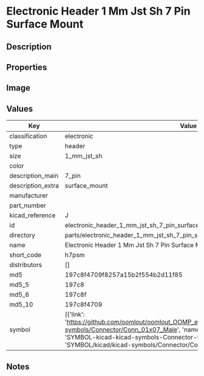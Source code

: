 # Electronic Header 1 Mm Jst Sh 7 Pin Surface Mount

## Description

## Properties


## Image


## Values

| Key | Value |
| --- | --- |
| classification | electronic |
| type | header |
| size | 1_mm_jst_sh |
| color |  |
| description_main | 7_pin |
| description_extra | surface_mount |
| manufacturer |  |
| part_number |  |
| kicad_reference | J |
| id | electronic_header_1_mm_jst_sh_7_pin_surface_mount |
| directory | parts/electronic_header_1_mm_jst_sh_7_pin_surface_mount |
| name | Electronic Header 1 Mm Jst Sh 7 Pin Surface Mount |
| short_code | h7psm |
| distributors | [] |
| md5 | 197c8f4709f8257a15b2f554b2d11f85 |
| md5_5 | 197c8 |
| md5_6 | 197c8f |
| md5_10 | 197c8f4709 |
| symbol | [{'link': 'https://github.com/oomlout/oomlout_OOMP_eda_V2/tree/main/SYMBOL/kicad/kicad-symbols/Connector/Conn_01x07_Male', 'name': 'Connector : Conn_01x07_Male', 'id': 'SYMBOL-kicad-kicad-symbols-Connector-Conn_01x07_Male', 'directory': 'SYMBOL/kicad/kicad-symbols/Connector/Conn_01x07_Male/'}] |

## Notes

